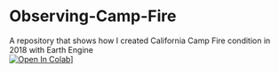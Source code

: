 # Observing-Camp-Fire
A repository that shows how I created California Camp Fire condition in 2018 with Earth Engine  
[![Open In Colab](https://colab.research.google.com/assets/colab-badge.svg)](https://colab.research.google.com/github/rezw4n/Observing-Camp-Fire/blob/master/Folium%20with%20Earth%20Engine.ipynb)]
